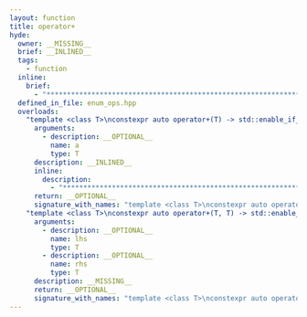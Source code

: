 ```yaml
---
layout: function
title: operator+
hyde:
  owner: __MISSING__
  brief: __INLINED__
  tags:
    - function
  inline:
    brief:
      - "***********************************************************************************************"
  defined_in_file: enum_ops.hpp
  overloads:
    "template <class T>\nconstexpr auto operator+(T) -> std::enable_if_t<stlab::implementation::has_enabled_arithmetic<T>, T>":
      arguments:
        - description: __OPTIONAL__
          name: a
          type: T
      description: __INLINED__
      inline:
        description:
          - "***********************************************************************************************"
      return: __OPTIONAL__
      signature_with_names: "template <class T>\nconstexpr auto operator+(T a) -> std::enable_if_t<stlab::implementation::has_enabled_arithmetic<T>, T>"
    "template <class T>\nconstexpr auto operator+(T, T) -> std::enable_if_t<stlab::implementation::has_enabled_arithmetic<T>, T>":
      arguments:
        - description: __OPTIONAL__
          name: lhs
          type: T
        - description: __OPTIONAL__
          name: rhs
          type: T
      description: __MISSING__
      return: __OPTIONAL__
      signature_with_names: "template <class T>\nconstexpr auto operator+(T lhs, T rhs) -> std::enable_if_t<stlab::implementation::has_enabled_arithmetic<T>, T>"
---
```

